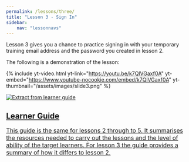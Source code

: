 ```yaml
---
permalink: /lessons/three/
title: "Lesson 3 - Sign In"
sidebar:
    nav: "lessonnavs"
---
```


Lesson 3 gives you a chance to practice signing in with your temporary training email address and the password you created in lesson 2.

The following is a demonstration of the lesson:

{% include yt-video.html yt-link="https://youtu.be/k7QlVGaxf0A" yt-embed="https://www.youtube-nocookie.com/embed/k7QlVGaxf0A" yt-thumbnail="/assets/images/slide3.png" %}
<br>
<div class="lesson-container">
<a class="lessonlink" href="{{ 'assets/downloads/Lesson2345-LearnerGuide.docx' | relative_url }}">
<div class="lesson-wrapper-flex">
<div class="lesson-img">
<img src="{{ 'assets/images/learner_guide.png' | relative_url }}"  alt="Extract from learner guide"></div>
<div class="lesson-text">
<h2 class="lesson-title">Learner Guide</h2>
<div class="lesson-desc" style="font-size:12pt">This guide is the same for lessons 2 through to 5. It summarises the resources needed to carry out the lessons and the level of ability of the target learners. For lesson 3 the guide provides a summary of how it differs to lesson 2. </div>
</div>
</div>
</a>
</div>